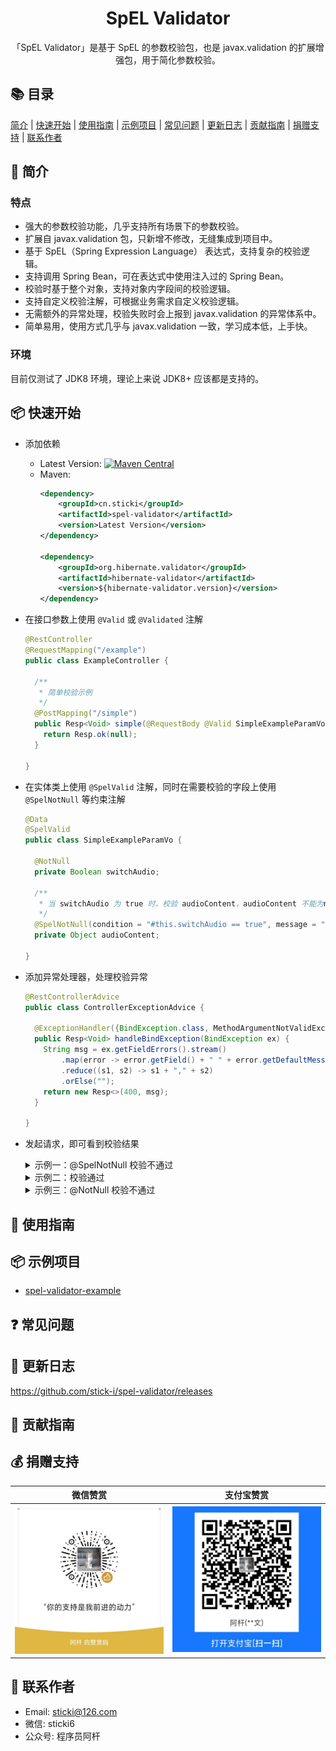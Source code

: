 <h1 align="center">SpEL Validator</h1>

<div align="center">

「SpEL Validator」是基于 SpEL 的参数校验包，也是 javax.validation 的扩展增强包，用于简化参数校验。

</div>

## 📚 目录

[简介](#-简介) |
[快速开始](#-快速开始) | [使用指南](#-使用指南) | [示例项目](#-示例项目) | [常见问题](#-常见问题) |
[更新日志](#-更新日志) | [贡献指南](#-贡献指南) | [捐赠支持](#-捐赠支持) | [联系作者](#-联系作者)

## 📝 简介

### 特点

- 强大的参数校验功能，几乎支持所有场景下的参数校验。
- 扩展自 javax.validation 包，只新增不修改，无缝集成到项目中。
- 基于 SpEL（Spring Expression Language） 表达式，支持复杂的校验逻辑。
- 支持调用 Spring Bean，可在表达式中使用注入过的 Spring Bean。
- 校验时基于整个对象，支持对象内字段间的校验逻辑。
- 支持自定义校验注解，可根据业务需求自定义校验逻辑。
- 无需额外的异常处理，校验失败时会上报到 javax.validation 的异常体系中。
- 简单易用，使用方式几乎与 javax.validation 一致，学习成本低，上手快。

### 环境

目前仅测试了 JDK8 环境，理论上来说 JDK8+ 应该都是支持的。

## 📦 快速开始

- 添加依赖
  - Latest
    Version: [![Maven Central](https://img.shields.io/maven-central/v/cn.sticki/spel-validator.svg)](https://search.maven.org/search?q=g:cn.sticki%20a:spel-validator)
  - Maven:
    ```xml
    <dependency>
        <groupId>cn.sticki</groupId>
        <artifactId>spel-validator</artifactId>
        <version>Latest Version</version>
    </dependency>
    
    <dependency>
        <groupId>org.hibernate.validator</groupId>
        <artifactId>hibernate-validator</artifactId>
        <version>${hibernate-validator.version}</version>
    </dependency>
    ```

- 在接口参数上使用 `@Valid` 或 `@Validated` 注解

  ```java
  @RestController
  @RequestMapping("/example")
  public class ExampleController {
  
    /**
     * 简单校验示例
     */
    @PostMapping("/simple")
    public Resp<Void> simple(@RequestBody @Valid SimpleExampleParamVo simpleExampleParamVo) {
      return Resp.ok(null);
    }

  }
  ```

- 在实体类上使用 `@SpelValid` 注解，同时在需要校验的字段上使用 `@SpelNotNull` 等约束注解

  ```java
  @Data
  @SpelValid
  public class SimpleExampleParamVo {
  
    @NotNull
    private Boolean switchAudio;
  
    /**
     * 当 switchAudio 为 true 时，校验 audioContent，audioContent 不能为null
     */
    @SpelNotNull(condition = "#this.switchAudio == true", message = "语音内容不能为空")
    private Object audioContent;

  }
  ```

- 添加异常处理器，处理校验异常

  ```java
  @RestControllerAdvice
  public class ControllerExceptionAdvice {

    @ExceptionHandler({BindException.class, MethodArgumentNotValidException.class})
    public Resp<Void> handleBindException(BindException ex) {
      String msg = ex.getFieldErrors().stream()
          .map(error -> error.getField() + " " + error.getDefaultMessage())
          .reduce((s1, s2) -> s1 + "," + s2)
          .orElse("");
      return new Resp<>(400, msg);
    }
  
  }
  ```

- 发起请求，即可看到校验结果
  <details>
  <summary>示例一：@SpelNotNull 校验不通过</summary>

  - 请求体：

    ```json
    {
      "switchAudio": true,
      "audioContent": null
    }
    ```

  - 响应体
    ```json
    {
      "code": 400,
      "message": "audioContent 语音内容不能为空",
      "data": null
    }
    ```

  </details>

  <details>
  <summary>示例二：校验通过</summary>

  - 请求体
    ```json
    {
      "switchAudio": false,
      "audioContent": null
    }
    ```

  - 响应体
    ```json
    {
      "code": 200,
      "message": "成功",
      "data": null
    }
    ```

  </details>

  <details>
  <summary>示例三：@NotNull 校验不通过</summary>

  - 请求体
    ```json
    {
      "switchAudio": null,
      "audioContent": null
    }
    ```

  - 响应体
    ```json
    {
      "code": 400,
      "message": "switchAudio 不能为null",
      "data": null
    }
    ```
  </details>

## 📖 使用指南

## 📦 示例项目

- [spel-validator-example](https://github.com/stick-i/spel-validator-example)

## ❓ 常见问题

## 📅 更新日志

https://github.com/stick-i/spel-validator/releases

## 🤝 贡献指南

## 💰 捐赠支持

| 微信赞赏                                                 | 支付宝赞赏                                            |
|------------------------------------------------------|--------------------------------------------------|
| ![微信](./document/image/wechat-appreciation-code.jpg) | ![支付宝](./document/image/alipay-receipt-code.jpg) |

## 📧 联系作者

- Email: sticki@126.com
- 微信: sticki6
- 公众号: 程序员阿杆
